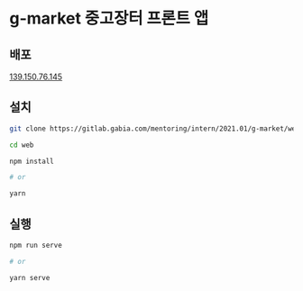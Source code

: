 # g-market 중고장터 프론트 앱

## 배포

[139.150.76.145](http://139.150.76.145)

## 설치

```bash
git clone https://gitlab.gabia.com/mentoring/intern/2021.01/g-market/web.git

cd web

npm install

# or

yarn
```

## 실행

```bash
npm run serve

# or

yarn serve
```